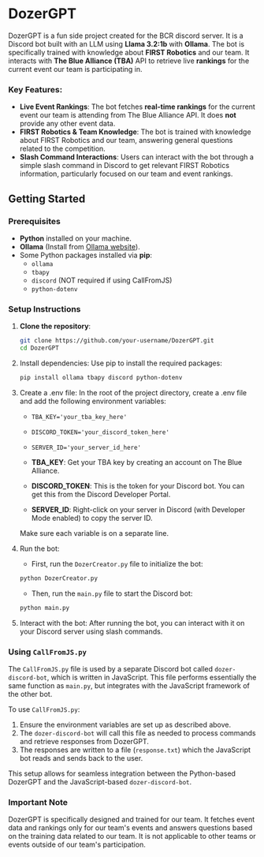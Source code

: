 # DozerGPT

DozerGPT is a fun side project created for the BCR discord server. It is a Discord bot built with an LLM using **Llama 3.2:1b** with **Ollama**. The bot is specifically trained with knowledge about **FIRST Robotics** and our team. It interacts with **The Blue Alliance (TBA)** API to retrieve live **rankings** for the current event our team is participating in.

### Key Features:
- **Live Event Rankings**: The bot fetches **real-time rankings** for the current event our team is attending from The Blue Alliance API. It does **not** provide any other event data.
- **FIRST Robotics & Team Knowledge**: The bot is trained with knowledge about FIRST Robotics and our team, answering general questions related to the competition.
- **Slash Command Interactions**: Users can interact with the bot through a simple slash command in Discord to get relevant FIRST Robotics information, particularly focused on our team and event rankings.

## Getting Started

### Prerequisites
- **Python** installed on your machine.
- **Ollama** (Install from [Ollama website](https://ollama.com)).
- Some Python packages installed via **pip**:
  - `ollama`
  - `tbapy`
  - `discord` (NOT required if using CallFromJS)
  - `python-dotenv`

### Setup Instructions

1. **Clone the repository**:
   ```bash
   git clone https://github.com/your-username/DozerGPT.git
   cd DozerGPT
   ```

2. Install dependencies: Use pip to install the required packages:
   ```bash
   pip install ollama tbapy discord python-dotenv
   ```

3. Create a .env file: In the root of the project directory, create a .env file and add the following environment variables:
   - `TBA_KEY='your_tba_key_here'`
   - `DISCORD_TOKEN='your_discord_token_here'`
   - `SERVER_ID='your_server_id_here'`

   - **TBA_KEY**: Get your TBA key by creating an account on The Blue Alliance.
   - **DISCORD_TOKEN**: This is the token for your Discord bot. You can get this from the Discord Developer Portal.
   - **SERVER_ID**: Right-click on your server in Discord (with Developer Mode enabled) to copy the server ID.

   Make sure each variable is on a separate line.

4. Run the bot:
   - First, run the `DozerCreator.py` file to initialize the bot:
   ```bash
   python DozerCreator.py
   ```

   - Then, run the `main.py` file to start the Discord bot:
   ```bash
   python main.py
   ```

5. Interact with the bot: After running the bot, you can interact with it on your Discord server using slash commands.

### Using `CallFromJS.py`

The `CallFromJS.py` file is used by a separate Discord bot called `dozer-discord-bot`, which is written in JavaScript. This file performs essentially the same function as `main.py`, but integrates with the JavaScript framework of the other bot.

To use `CallFromJS.py`:

1. Ensure the environment variables are set up as described above.
2. The `dozer-discord-bot` will call this file as needed to process commands and retrieve responses from DozerGPT.
3. The responses are written to a file (`response.txt`) which the JavaScript bot reads and sends back to the user.

This setup allows for seamless integration between the Python-based DozerGPT and the JavaScript-based `dozer-discord-bot`.

### Important Note

DozerGPT is specifically designed and trained for our team. It fetches event data and rankings only for our team's events and answers questions based on the training data related to our team. It is not applicable to other teams or events outside of our team's participation.